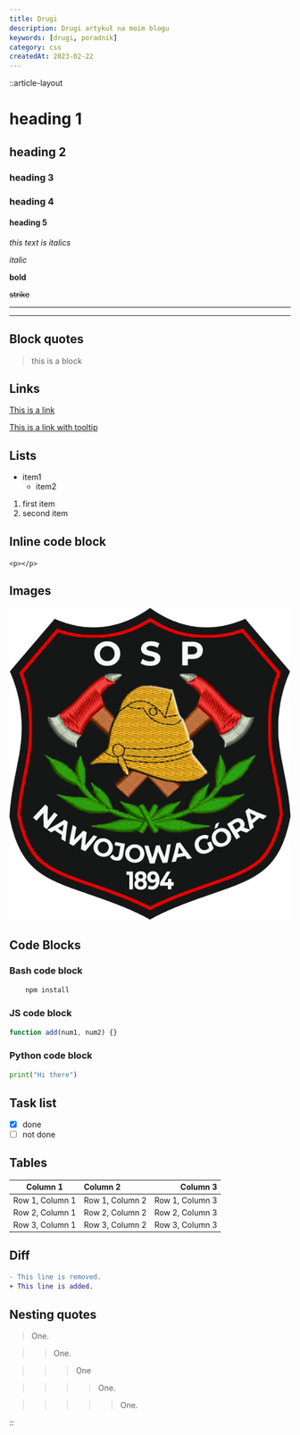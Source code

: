 ```yaml
---
title: Drugi
description: Drugi artykuł na moim blogu
keywords: [drugi, poradnik]
category: css
createdAt: 2023-02-22
---
```


::article-layout

# heading 1

## heading 2

### heading 3

### heading 4

#### heading 5

_this text is italics_

_italic_

**bold**

~~strike~~

---

---

## Block quotes

> this is a block

## Links

[This is a link](inserlink.com)

[This is a link with tooltip](inserlink.com 'tooltip')

## Lists

- item1
  - item2

1. first item
2. second item

## Inline code block

`<p></p>`

## Images

![OSP Nawojowa Góra](/images/logo.png)

## Code Blocks

### Bash code block

```bash
    npm install

```

### JS code block

```javascript
function add(num1, num2) {}
```

### Python code block

```python
print("Hi there")
```

## Task list

- [x] done
- [ ] not done

## Tables

|    Column 1     | Column 2        |        Column 3 |
| :-------------: | :-------------- | --------------: |
| Row 1, Column 1 | Row 1, Column 2 | Row 1, Column 3 |
| Row 2, Column 1 | Row 2, Column 2 | Row 2, Column 3 |
| Row 3, Column 1 | Row 3, Column 2 | Row 3, Column 3 |

## Diff

```diff
- This line is removed.
+ This line is added.
```

## Nesting quotes

> One.

> > One.

> > > One

> > > > One.

> > > > > One.

::

